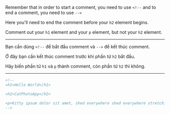 Remember that in order to start a comment, you need to use `<!--` and to end a comment, you need to use `-->`

Here you'll need to end the comment before your `h2` element begins.

Comment out your `h1` element and your `p` element, but not your `h2` element.

---

Bạn cần dùng  `<!--` để bắt đầu comment và `-->` để kết thúc comment.

Ở đây bạn cần kết thúc comment trước khi phần tử `h2` bắt đầu.

Hãy biến phần tử `h1` và `p` thành comment, còn phần tử `h2` thì không.

---

```html
<!--
<h1>Hello World</h1>

<h2>CatPhotoApp</h2>

<p>Kitty ipsum dolor sit amet, shed everywhere shed everywhere stretching attack your ankles chase the red dot, hairball run catnip eat the grass sniff.</p>
-->
```
